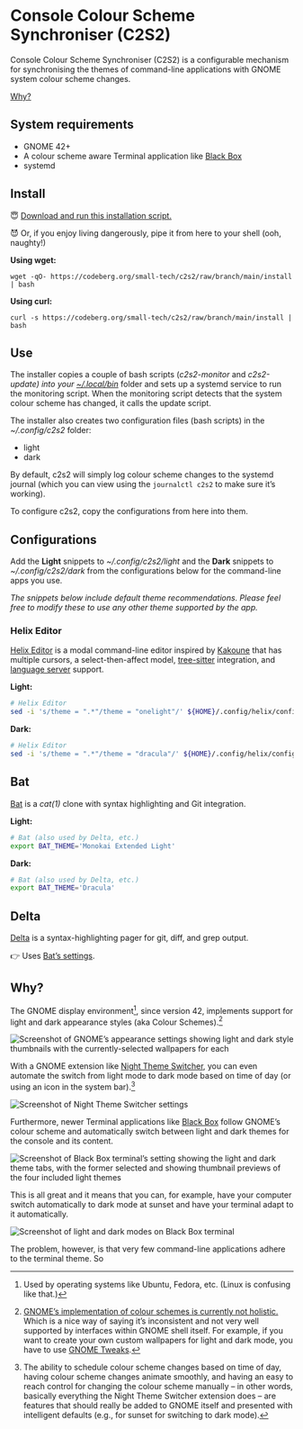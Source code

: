 # Console Colour Scheme Synchroniser (C2S2)

Console Colour Scheme Synchroniser (C2S2) is a configurable mechanism for synchronising the themes of command-line applications with GNOME system colour scheme changes.

[Why?](#why)

## System requirements

- GNOME 42+
- A colour scheme aware Terminal application like [Black Box](https://gitlab.gnome.org/raggesilver/blackbox#black-box)
- systemd

## Install

😇 [Download and run this installation script.](https://codeberg.org/small-tech/c2s2/raw/branch/main/install) 

😈 Or, if you enjoy living dangerously, pipe it from here to your shell (ooh, naughty!)

__Using wget:__

```shell
wget -qO- https://codeberg.org/small-tech/c2s2/raw/branch/main/install | bash
```

__Using curl:__

```shell
curl -s https://codeberg.org/small-tech/c2s2/raw/branch/main/install | bash
```

## Use

The installer copies a couple of bash scripts (_c2s2-monitor_ and _c2s2-update) into your [~/.local/bin](https://specifications.freedesktop.org/basedir-spec/basedir-spec-latest.html)_ folder and sets up a systemd service to run the monitoring script. When the monitoring script detects that the system colour scheme has changed, it calls the update script.

The installer also creates two configuration files (bash scripts) in the _~/.config/c2s2_  folder:

- light
- dark

By default, c2s2 will simply log colour scheme changes to the systemd journal (which you can view using the `journalctl c2s2` to make sure it’s working).

To configure c2s2, copy the configurations from here into them.

## Configurations

Add the **Light** snippets to *~/.config/c2s2/light* and the **Dark** snippets to *~/.config/c2s2/dark* from the configurations below for the command-line apps you use.

*The snippets below include default theme recommendations. Please feel free to modify these to use any other theme supported by the app.*

### Helix Editor

[Helix Editor](https://helix-editor.com/) is a modal command-line editor inspired by [Kakoune](http://kakoune.org/) that has multiple cursors, a select-then-affect model, [tree-sitter](https://tree-sitter.github.io/tree-sitter/) integration, and [language server](https://microsoft.github.io/language-server-protocol/) support.

**Light:**

```bash
# Helix Editor
sed -i 's/theme = ".*"/theme = "onelight"/' ${HOME}/.config/helix/config.toml
```

**Dark:**

```bash
# Helix Editor
sed -i 's/theme = ".*"/theme = "dracula"/' ${HOME}/.config/helix/config.toml
```

## Bat

[Bat](https://github.com/sharkdp/bat#readme) is a *cat(1)* clone with syntax highlighting and Git integration.

**Light:**

```bash
# Bat (also used by Delta, etc.)
export BAT_THEME='Monokai Extended Light'
```

**Dark:**

```bash
# Bat (also used by Delta, etc.)
export BAT_THEME='Dracula'
```

## Delta

[Delta](https://github.com/dandavison/delta#readme) is a syntax-highlighting pager for git, diff, and grep output.

👉 Uses [Bat’s settings](#bat).

## Why?

The GNOME display environment[^1], since version 42, implements support for light and dark appearance styles (aka Colour Schemes).[^2]

![Screenshot of GNOME’s appearance settings showing light and dark style thumbnails with the currently-selected wallpapers for each](./images/gnome-appearance-settings.png)

With a GNOME extension like [Night Theme Switcher](), you can even automate the switch from light mode to dark mode based on time of day (or using an icon in the system bar).[^3]

![Screenshot of Night Theme Switcher settings](./images/night-theme-switcher.png)

Furthermore, newer Terminal applications like [Black Box](https://gitlab.gnome.org/raggesilver/blackbox#black-box) follow GNOME’s colour scheme and automatically switch between light and dark themes for the console and its content.

![Screenshot of Black Box terminal’s setting showing the light and dark theme tabs, with the former selected and showing thumbnail previews of the four included light themes](./images/black-box-settings.png)

This is all great and it means that you can, for example, have your computer switch automatically to dark mode at sunset and have your terminal adapt to it automatically.

![Screenshot of light and dark modes on Black Box terminal](./images/black-box.png)

The problem, however, is that very few command-line applications adhere to the terminal theme. So

[^1]: Used by operating systems like Ubuntu, Fedora, etc. (Linux is confusing like that.)
[^2]: [GNOME’s implementation of colour schemes is currently not holistic.](https://gitlab.gnome.org/GNOME/gnome-shell/-/issues/5545) Which is a nice way of saying it’s inconsistent and not very well supported by interfaces within GNOME shell itself. For example, if you want to create your own custom wallpapers for light and dark mode, you have to use [GNOME Tweaks](https://wiki.gnome.org/Apps/Tweaks).
[^3]: The ability to schedule colour scheme changes based on time of day, having colour scheme changes animate smoothly, and having an easy to reach control for changing the colour scheme manually – in other words, basically everything the Night Theme Switcher extension does – are features that should really be added to GNOME itself and presented with intelligent defaults (e.g., for sunset for switching to dark mode).